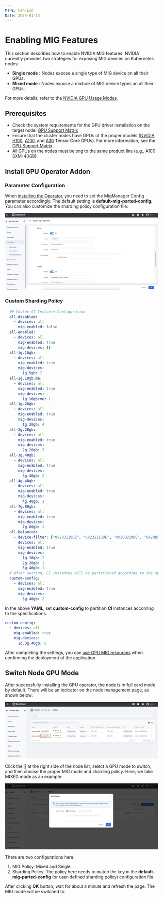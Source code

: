 ```yaml
---
MTPE: Fan-Lin
Date: 2024-01-23
---
```


# Enabling MIG Features

This section describes how to enable NVIDIA MIG features. NVIDIA currently provides two strategies for exposing MIG devices on Kubernetes nodes:

- **Single mode** : Nodes expose a single type of MIG device on all their GPUs.
- **Mixed mode** : Nodes expose a mixture of MIG device types on all their GPUs.

For more details, refer to the [NVIDIA GPU Usage Modes](../index.md).

## Prerequisites

- Check the system requirements for the GPU driver installation on the target node: [GPU Support Matrix](../../gpu_matrix.md)
- Ensure that the cluster nodes have GPUs of the proper models
  ([NVIDIA H100](https://www.nvidia.com/en-us/data-center/h100/),
  [A100](https://www.nvidia.com/en-us/data-center/a100/),
  and [A30](https://www.nvidia.com/en-us/data-center/products/a30-gpu/) Tensor Core GPUs).
  For more information, see the [GPU Support Matrix](gpu_matrix.md).
- All GPUs on the nodes must belong to the same product line (e.g., A100-SXM-40GB).

## Install GPU Operator Addon

### Parameter Configuration

When [installing the Operator](../install_nvidia_driver_of_operator.md), you need to set the MigManager Config parameter accordingly. The default setting is **default-mig-parted-config**. You can also customize the sharding policy configuration file:

![single](../../images/gpu-operator-mig.png)

### Custom Sharding Policy

```yaml
  ## Custom GI Instance Configuration
  all-disabled:
    - devices: all
      mig-enabled: false
  all-enabled:
    - devices: all
      mig-enabled: true
      mig-devices: {}
  all-1g.10gb:
    - devices: all
      mig-enabled: true
      mig-devices:
        1g.5gb: 7
  all-1g.10gb.me:
    - devices: all
      mig-enabled: true
      mig-devices:
        1g.10gb+me: 1
  all-1g.20gb:
    - devices: all
      mig-enabled: true
      mig-devices:
        1g.20gb: 4
  all-2g.20gb:
    - devices: all
      mig-enabled: true
      mig-devices:
        2g.20gb: 3
  all-3g.40gb:
    - devices: all
      mig-enabled: true
      mig-devices:
        3g.40gb: 2
  all-4g.40gb:
    - devices: all
      mig-enabled: true
      mig-devices:
        4g.40gb: 1
  all-7g.80gb:
    - devices: all
      mig-enabled: true
      mig-devices:
        7g.80gb: 1
  all-balanced:
    - device-filter: ["0x233110DE", "0x232210DE", "0x20B210DE", "0x20B510DE", "0x20F310DE", "0x20F510DE"]
      devices: all
      mig-enabled: true
      mig-devices:
        1g.10gb: 2
        2g.20gb: 1
        3g.40gb: 1
  # After setting, CI instances will be partitioned according to the specified configuration
  custom-config:
    - devices: all
      mig-enabled: true
      mig-devices:
        3g.40gb: 2
```

In the above **YAML**, set **custom-config** to partition **CI** instances according to the specifications.

```yaml
custom-config:
  - devices: all
    mig-enabled: true
    mig-devices:
      1c.3g.40gb: 6
```

After completing the settings, you can [use GPU MIG resources](mig_usage.md) when confirming the deployment of the application.

## Switch Node GPU Mode

After successfully installing the GPU operator, the node is in full card mode by default. There will be an indicator on the node management page, as shown below:

![mixed](../../images/node-gpu.png)

Click the __┇__ at the right side of the node list, select a GPU mode to switch,
and then choose the proper MIG mode and sharding policy. Here, we take MIXED mode as an example:

![mig](../../images/mig-select.png)

There are two configurations here:

1. MIG Policy: Mixed and Single.
2. Sharding Policy: The policy here needs to match the key in the **default-mig-parted-config** (or user-defined sharding policy) configuration file.

After clicking **OK** button, wait for about a minute and refresh the page. The MIG mode will be switched to:

